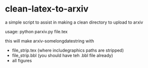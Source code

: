# clean-latex-to-arxiv

a simple script to assist in making a clean directory to upload to arxiv

usage:
    python parxiv.py file.tex

this will make arxiv-somelongdatestring with

  - file_strip.tex (where includegraphics paths are stripped)
  - file_strip.bbl (you should have teh .bbl file already)
  - all figures
